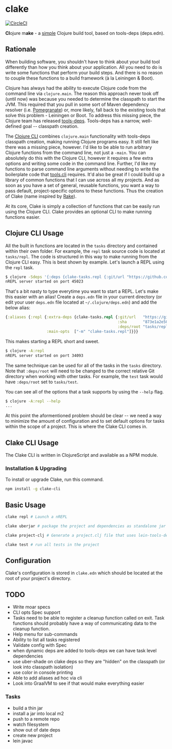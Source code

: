 # clake

[![CircleCI](https://circleci.com/gh/ComputeSoftware/clake.svg?style=svg)](https://circleci.com/gh/ComputeSoftware/clake)

**Cl**ojure m**ake** - a [simple](https://www.youtube.com/watch?v=F0Lv53lop2g) Clojure build tool, based on tools-deps (deps.edn).

## Rationale

When building software, you shouldn't have to think about your build tool differently than how you think about your application. All you need to do is write some functions that perform your build steps. And there is no reason to couple these functions to a build framework (à la Leiningen & Boot). 

Clojure has always had the ability to execute Clojure code from the command line via `clojure.main`. The reason this approach never took off (until now) was because you needed to determine the classpath to start the JVM. This required that you pull in some sort of Maven dependency resolver (i.e. [Pomegranate](https://github.com/cemerick/pomegranate)) or, more likely, fall back to the existing tools that solve this problem - Leiningen or Boot. To address this missing piece, the Clojure team has released [tools-deps](https://github.com/clojure/tools.deps.alpha). Tools-deps has a narrow, well-defined goal -- classpath creation. 

The [Clojure CLI](https://clojure.org/guides/deps_and_cli) combines `clojure.main` functionality with tools-deps classpath creation, making running Clojure programs easy. It still felt like there was a missing piece, however. I'd like to be able to run arbitrary Clojure functions from the command line, not just a `-main`. You can absolutely do this with the Clojure CLI, however it requires a few extra options and writing some code in the command line. Further, I'd like my functions to parse command line arguments without needing to write the boilerplate code that [tools.cli](https://github.com/clojure/tools.cli#example-usage) requires. It'd also be great if I could build up a library of common functions that I can use across all my projects. And as soon as you have a set of general, reusable functions, you want a way to pass default, project-specific options to these functions. Thus the creation of Clake (name inspired by [Rake](https://github.com/ruby/rake)).


At its core, Clake is simply a collection of functions that can be easily run using the Clojure CLI. Clake provides an optional CLI to make running functions easier.

## Clojure CLI Usage

All the built in functions are located in the `tasks` directory and contained within their own folder. For example, the `repl` task source code is located at `tasks/repl`. The code is structured in this way to make running from the Clojure CLI easy. This is best shown by example. Let's launch a REPL using the `repl` task.

```bash
$ clojure -Sdeps '{:deps {clake-tasks.repl {:git/url "https://github.com/ComputeSoftware/clake" :sha "873e1a2e50a9dd961a0a251a12aed9e13b538416" :deps/root "tasks/repl"}}}' -m clake-tasks.repl
nREPL server started on port 45023
```

That's a bit nasty to type everytime you want to start a REPL. Let's make this easier with an alias! Create a `deps.edn` file in your current directory (or edit your user `deps.edn` file located at `~/.clojure/deps.edn`) and add the below alias:

```clojure
{:aliases {:repl {:extra-deps {clake-tasks.repl {:git/url   "https://github.com/ComputeSoftware/clake"
                                                 :sha       "873e1a2e50a9dd961a0a251a12aed9e13b538416"
                                                 :deps/root "tasks/repl"}}
                  :main-opts  ["-m" "clake-tasks.repl"]}}}
```

This makes starting a REPL short and sweet.

```bash
$ clojure -A:repl
nREPL server started on port 34093
```

The same technique can be used for all of the tasks in the `tasks` directory. Note that `:deps/root` will need to be changed to the correct relative Git directory when working with other tasks. For example, the `test` task would have `:deps/root` set to `tasks/test`.

You can see all of the options that a task supports by using the `--help` flag. 

```bash
$ clojure -A:repl --help
...
```

At this point the aformentioned problem should be clear -- we need a way to minimize the amount of configuration and to set default options for tasks within the scope of a project. This is where the Clake CLI comes in. 

## Clake CLI Usage

The Clake CLI is written in ClojureScript and available as a NPM module.

### Installation & Upgrading

To install or upgrade Clake, run this command.

```bash
npm install -g clake-cli
```

## Basic Usage

```bash
clake repl # Launch a nREPL

clake uberjar # package the project and dependencies as standalone jar

clake project-clj # Generate a project.clj file that uses lein-tools-deps

clake test # run all tests in the project
```


## Configuration

Clake's configuration is stored in `clake.edn` which should be located at the 
root of your project's directory. 


## TODO

- Write moar specs
- CLI opts Spec support
- Tasks need to be able to register a cleanup function called on exit. Task functions
should probably have a way of communicating data to the cleanup function.
- Help menu for sub-commands
- Ability to list all tasks registered
- Validate config with Spec
- when dynamic deps are added to tools-deps we can have task level dependencies
- use uber-shade on clake deps so they are "hidden" on the classpath (or look into classpath isolation)
- use color in console printing
- Able to add aliases ad hoc via cli
- Look into GraalVM to see if that would make everything easier

### Tasks

- build a thin jar
- install a jar into local m2
- push to a remote repo
- watch filesystem
- show out of date deps
- create new project
- lein javac